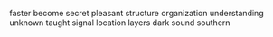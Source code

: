 faster become secret pleasant structure organization understanding unknown taught signal location layers dark sound southern
